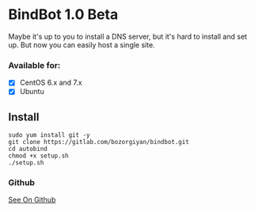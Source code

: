 # BindBot 1.0 Beta
Maybe it's up to you to install a DNS server, but it's hard to install and set up.
But now you can easily host a single site.
### Available for:
- [x] CentOS 6.x and 7.x
- [x] Ubuntu

## Install
    sudo yum install git -y
    git clone https://gitlab.com/bozorgiyan/bindbot.git
    cd autobind
    chmod +x setup.sh
    ./setup.sh
### Github
[See On Github](https://github.com/bozorgiyan/bindbot)